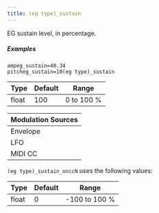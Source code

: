 ```yaml
---
title: (eg type)_sustain
---
```

EG sustain level, in percentage.

##### Examples

```
ampeg_sustain=40.34
pitcheg_sustain=10(eg type)_sustain
```

| Type  | Default | Range      |
| ---   | ---     | ---        |
| float | 100     | 0 to 100 % |

| Modulation Sources
|           ---
| Envelope | X |
| LFO      | X |
| MIDI CC  | ✓ | (eg type)_sustain_onccN

`(eg type)_sustain_onccN` uses the following values:

| Type  | Default | Range         |
| ---   | ---     | ---           |
| float | 0       | -100 to 100 % |

